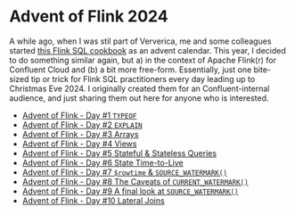 # Advent of Flink 2024
A while ago, when I was stil part of Ververica, me and some colleagues started 
[this Flink SQL cookbook](https://github.com/ververica/flink-sql-cookbook) as an advent calendar. This year, I decided to
do something similar again, but a) in the context of Apache Flink(r) for Confluent Cloud and (b) a bit more free-form. 
Essentially, just one bite-sized tip or trick for Flink SQL practitioners every day leading up to Christmas Eve 2024. 
I originally created them for an Confluent-internal audience, and just sharing them out here for anyone who is 
interested.

* [Advent of Flink - Day #1 `TYPEOF`](./01_typeof.md)
* [Advent of Flink - Day #2 `EXPLAIN`](./02_explain.md)
* [Advent of Flink - Day #3 Arrays](./03_arrays.md)
* [Advent of Flink - Day #4 Views](./04_views.md)
* [Advent of Flink - Day #5 Stateful & Stateless Queries](./05_state.md)
* [Advent of Flink - Day #6 State Time-to-Live](./06_statettl.md)
* [Advent of Flink - Day #7 `$rowtime` & `SOURCE_WATERMARK()`](./07_rowtime.md)
* [Advent of Flink - Day #8 The Caveats of `CURRENT_WATERMARK()`](./08_current_watermark.md)
* [Advent of Flink - Day #9 A final look at `SOURCE_WATERMARK()`](./09_source_watermark.md)
* [Advent of Flink - Day #10 Lateral Joins](./10_lateral_joins.md)
